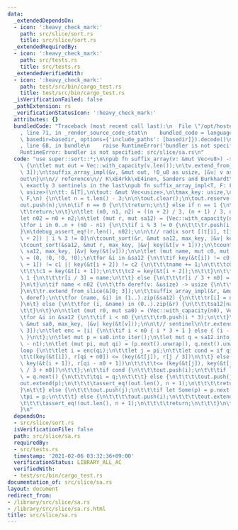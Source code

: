 ```yaml
---
data:
  _extendedDependsOn:
  - icon: ':heavy_check_mark:'
    path: src/slice/sort.rs
    title: src/slice/sort.rs
  _extendedRequiredBy:
  - icon: ':heavy_check_mark:'
    path: src/tests.rs
    title: src/tests.rs
  _extendedVerifiedWith:
  - icon: ':heavy_check_mark:'
    path: test/src/bin/cargo_test.rs
    title: test/src/bin/cargo_test.rs
  _isVerificationFailed: false
  _pathExtension: rs
  _verificationStatusIcon: ':heavy_check_mark:'
  attributes: {}
  bundledCode: "Traceback (most recent call last):\n  File \"/opt/hostedtoolcache/Python/3.9.1/x64/lib/python3.9/site-packages/onlinejudge_verify/documentation/build.py\"\
    , line 71, in _render_source_code_stat\n    bundled_code = language.bundle(stat.path,\
    \ basedir=basedir, options={'include_paths': [basedir]}).decode()\n  File \"/opt/hostedtoolcache/Python/3.9.1/x64/lib/python3.9/site-packages/onlinejudge_verify/languages/user_defined.py\"\
    , line 68, in bundle\n    raise RuntimeError('bundler is not specified: {}'.format(path.as_posix()))\n\
    RuntimeError: bundler is not specified: src/slice/sa.rs\n"
  code: "use super::sort::*;\n\npub fn suffix_array(v: &mut Vec<u8>) -> Vec<usize>\
    \ {\n\tlet mut out = Vec::with_capacity(v.len());\n\tv.extend_from_slice(&[0;\
    \ 3]);\n\tsuffix_array_impl(&v, &mut out, !0_u8 as usize, |&v| v as usize);\n\t\
    out\n}\n\n// reference\n// K\xE4rkk\xE4inen, Sanders and Burkhardt\n/// require\
    \ exactly 3 sentinels in the last\npub fn suffix_array_impl<T, F: FnMut(&T) ->\
    \ usize>(\n\tt: &[T],\n\tout: &mut Vec<usize>,\n\tmax_key: usize,\n\tmut key:\
    \ F,\n) {\n\tlet n = t.len() - 3;\n\n\tout.clear();\n\tout.reserve(n + 1);\n\t\
    out.push(n);\n\n\tif n == 0 {\n\t\treturn;\n\t} else if n == 1 {\n\t\tout.push(1);\n\
    \t\treturn;\n\t}\n\tlet (n0, n1, n2) = ((n + 2) / 3, (n + 1) / 3, n / 3);\n\t\
    let n02 = n0 + n2;\n\tlet (mut r, mut sa12) = (Vec::with_capacity(n02 + 3), Vec::with_capacity(n02));\n\
    \tfor i in 0..n + (n0 - n1) {\n\t\tif i % 3 != 0 {\n\t\t\tr.push(i);\n\t\t}\n\t\
    }\n\tdebug_assert_eq!(r.len(), n02);\n\n\t// radix sort [(t[i], t[i + 1], t[i\
    \ + 2]) | i % 3 != 0]\n\tcount_sort(&r, &mut sa12, max_key, |&v| key(&t[v + 2]));\n\
    \tcount_sort(&sa12, &mut r, max_key, |&v| key(&t[v + 1]));\n\tcount_sort(&r, &mut\
    \ sa12, max_key, |&v| key(&t[v]));\n\n\tlet (mut name, mut c0, mut c1, mut c2)\
    \ = (0, !0, !0, !0);\n\tfor &i in &sa12 {\n\t\tif key(&t[i]) != c0 || key(&t[i\
    \ + 1]) != c1 || key(&t[i + 2]) != c2 {\n\t\t\tname += 1;\n\t\t\tc0 = key(&t[i]);\n\
    \t\t\tc1 = key(&t[i + 1]);\n\t\t\tc2 = key(&t[i + 2]);\n\t\t}\n\t\tif i % 3 ==\
    \ 1 {\n\t\t\tr[i / 3] = name;\n\t\t} else {\n\t\t\tr[i / 3 + n0] = name;\n\t\t\
    }\n\t}\n\tif name < n02 {\n\t\tfn deref(v: &usize) -> usize {\n\t\t\t*v\n\t\t\
    }\n\t\tr.extend_from_slice(&[0; 3]);\n\t\tsuffix_array_impl(&r, &mut sa12, name,\
    \ deref);\n\t\tfor (name, &i) in (1..).zip(&sa12) {\n\t\t\tr[i] = name;\n\t\t\
    }\n\t} else {\n\t\tfor (i, &name) in (0..).zip(&r) {\n\t\t\tsa12[name - 1] = i;\n\
    \t\t}\n\t}\n\n\tlet (mut r0, mut sa0) = (Vec::with_capacity(n0), Vec::with_capacity(n0));\n\
    \tfor &i in &sa12 {\n\t\tif i < n0 {\n\t\t\tr0.push(i * 3);\n\t\t}\n\t}\n\tcount_sort(&r0,\
    \ &mut sa0, max_key, |&v| key(&t[v]));\n\n\t// sentinel\n\tr.extend_from_slice(&[0;\
    \ 3]);\n\tlet enc = |i| {\n\t\tif i < n0 { i * 3 + 1 } else { (i - n0) * 3 + 2\
    \ }\n\t};\n\tlet mut p = sa0.into_iter();\n\tlet mut q = sa12.into_iter().skip(n0\
    \ - n1);\n\tlet (mut pi, mut qi) = (p.next().unwrap(), q.next().unwrap());\n\t\
    loop {\n\t\tlet i = enc(qi);\n\t\tlet j = pi;\n\t\tlet cond = if qi < n0 {\n\t\
    \t\t(key(&t[i]), r[qi + n0]) <= (key(&t[j]), r[j / 3])\n\t\t} else {\n\t\t\t(key(&t[i]),\
    \ key(&t[i + 1]), r[qi - n0 + 1])\n\t\t\t\t<= (key(&t[j]), key(&t[j + 1]), r[j\
    \ / 3 + n0])\n\t\t};\n\t\tif cond {\n\t\t\tout.push(i);\n\t\t\tif let Some(q)\
    \ = q.next() {\n\t\t\t\tqi = q;\n\t\t\t} else {\n\t\t\t\tout.push(j);\n\t\t\t\t\
    out.extend(p);\n\t\t\t\tassert_eq!(out.len(), n + 1);\n\t\t\t\treturn;\n\t\t\t\
    }\n\t\t} else {\n\t\t\tout.push(j);\n\t\t\tif let Some(p) = p.next() {\n\t\t\t\
    \tpi = p;\n\t\t\t} else {\n\t\t\t\tout.push(i);\n\t\t\t\tout.extend(q.map(enc));\n\
    \t\t\t\tassert_eq!(out.len(), n + 1);\n\t\t\t\treturn;\n\t\t\t}\n\t\t}\n\t}\n\
    }\n"
  dependsOn:
  - src/slice/sort.rs
  isVerificationFile: false
  path: src/slice/sa.rs
  requiredBy:
  - src/tests.rs
  timestamp: '2021-02-06 03:32:36+09:00'
  verificationStatus: LIBRARY_ALL_AC
  verifiedWith:
  - test/src/bin/cargo_test.rs
documentation_of: src/slice/sa.rs
layout: document
redirect_from:
- /library/src/slice/sa.rs
- /library/src/slice/sa.rs.html
title: src/slice/sa.rs
---
```

